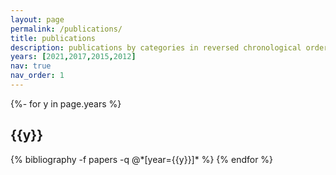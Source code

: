 ```yaml
---
layout: page
permalink: /publications/
title: publications
description: publications by categories in reversed chronological order.
years: [2021,2017,2015,2012]
nav: true
nav_order: 1
---
```

<!-- _pages/publications.md -->
<div class="publications">

{%- for y in page.years %}
  <h2 class="year">{{y}}</h2>
  {% bibliography -f papers -q @*[year={{y}}]* %}
{% endfor %}

</div>
